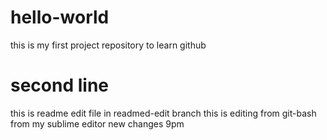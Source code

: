 # hello-world
this is my first project repository to learn github
# second line

this is readme edit file in readmed-edit branch 
 this is editing from git-bash
 from my sublime editor
 new changes 9pm